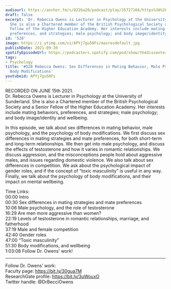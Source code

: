 ```yaml
---
audiourl: https://anchor.fm/s/822ba20/podcast/play/35727166/https%3A%2F%2Fd3ctxlq1ktw2nl.cloudfront.net%2Fstaging%2F2021-5-18%2F31b676dc-bb55-68f0-b961-b416a9958be5.m4a
draft: false
excerpt: 'Dr. Rebecca Owens is Lecturer in Psychology at the University of Sunderland.
  She is also a Chartered member of the British Psychological Society and a Senior
  Fellow of the Higher Education Academy. Her interests include mating behaviors,
  preferences, and strategies; male psychology; and body image/identity and wellbeing. '
id: '528'
image: https://i.ytimg.com/vi/APYj7gu50Fs/maxresdefault.jpg
publishDate: 2021-09-30
spotifyEpisodeUrl: https://podcasters.spotify.com/pod/show/thedissenter/episodes/528-Rebecca-Owens-Sex-Differences-in-Mating-Behavior--Male-Psychology--and-Body-Modifications-e130qbu
tags:
- Psychology
title: '#528 Rebecca Owens: Sex Differences in Mating Behavior, Male Psychology, and
  Body Modifications'
youtubeid: APYj7gu50Fs
---
```

<div class="timelinks">

RECORDED ON JUNE 15th 2021.  
Dr. Rebecca Owens is Lecturer in Psychology at the University of Sunderland. She is also a Chartered member of the British Psychological Society and a Senior Fellow of the Higher Education Academy. Her interests include mating behaviors, preferences, and strategies; male psychology; and body image/identity and wellbeing. 

In this episode, we talk about sex differences in mating behavior, male psychology, and the psychology of body modifications. We first discuss sex differences in mating strategies and mate preferences, for both short-term and long-term relationships. We then get into male psychology, and discuss the effects of testosterone and how it varies in romantic relationships. We discuss aggression, and the misconceptions people hold about aggressive males, and issues regarding domestic violence. We also talk about sex differences in competition. We ask about the psychological impact of gender roles, and if the concept of “toxic masculinity” is useful in any way. Finally, we talk about the psychology of body modifications, and their impact on mental wellbeing.

Time Links:  
<time>00:00</time> Intro  
<time>00:30</time> Sex differences in mating strategies and mate preferences  
<time>10:06</time> Male psychology, and the role of testosterone  
<time>16:29</time> Are men more aggressive than women?  
<time>22:19</time> Levels of testosterone in romantic relationships, marriage, and fatherhood  
<time>37:19</time> Male and female competition  
<time>42:40</time> Gender roles  
<time>47:00</time> “Toxic masculinity”  
<time>51:30</time> Body modifications, and wellbeing  
<time>1:03:08</time> Follow Dr. Owens’ work!

---

Follow Dr. Owens’ work:  
Faculty page: https://bit.ly/30gua7M  
ResearchGate profile: https://bit.ly/3uWouxO  
Twitter handle: @DrBecciOwens
</div>

